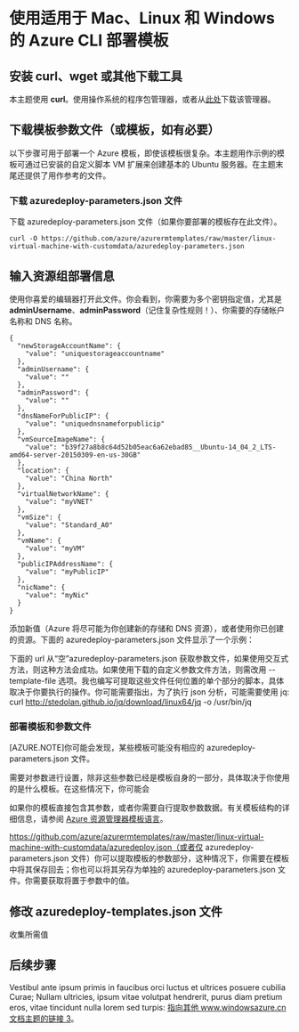 <properties
   pageTitle="使用适用于 Mac、Linux 和 Windows 的 Azure CLI 部署模板"
   description="描述部署或更新模板的基本步骤。"
   services="virtual-machines"
   documentationCenter=""
   authors="squillace"
   manager="timlt"
   editor=""/>

<tags
   ms.service="virtual-machines"
   ms.date="04/21/2015"
   wacn.date="06/26/2015"/>

# 使用适用于 Mac、Linux 和 Windows 的 Azure CLI 部署模板

## 安装 curl、wget 或其他下载工具
本主题使用 **curl**。使用操作系统的程序包管理器，或者从[此处](http://curl.haxx.se/download.html)下载该管理器。

## 下载模板参数文件（或模板，如有必要）

以下步骤可用于部署一个 Azure 模板，即使该模板很复杂。本主题用作示例的模板可通过已安装的自定义脚本 VM 扩展来创建基本的 Ubuntu 服务器。在主题末尾还提供了用作参考的文件。

### 下载 azuredeploy-parameters.json 文件

下载 azuredeploy-parameters.json 文件（如果你要部署的模板存在此文件）。

    curl -O https://github.com/azure/azurermtemplates/raw/master/linux-virtual-machine-with-customdata/azuredeploy-parameters.json

## 输入资源组部署信息

使用你喜爱的编辑器打开此文件。你会看到，你需要为多个密钥指定值，尤其是 **adminUsername**、**adminPassword**（记住复杂性规则！）、你需要的存储帐户名称和 DNS 名称。

    {
      "newStorageAccountName": {
        "value": "uniquestorageaccountname"
      },
      "adminUsername": {
        "value": ""
      },
      "adminPassword": {
        "value": ""
      },
      "dnsNameForPublicIP": {
        "value": "uniquednsnameforpublicip"
      },
      "vmSourceImageName": {
        "value": "b39f27a8b8c64d52b05eac6a62ebad85__Ubuntu-14_04_2_LTS-amd64-server-20150309-en-us-30GB"
      },
      "location": {
        "value": "China North"
      },
      "virtualNetworkName": {
        "value": "myVNET"
      },
      "vmSize": {
        "value": "Standard_A0"
      },
      "vmName": {
        "value": "myVM"
      },
      "publicIPAddressName": {
        "value": "myPublicIP"
      },
      "nicName": {
        "value": "myNic"
      }
    }

添加新值（Azure 将尽可能为你创建新的存储和 DNS 资源），或者使用你已创建的资源。下面的 azuredeploy-parameters.json 文件显示了一个示例：




下面的 url 从“空”azuredeploy-parameters.json 获取参数文件，如果使用交互式方法，则这种方法会成功。如果使用下载的自定义参数文件方法，则需改用 --template-file <template-file> 选项。我也编写可提取这些文件任何位置的单个部分的脚本，具体取决于你要执行的操作。你可能需要指出，为了执行 json 分析，可能需要使用 jq: curl http://stedolan.github.io/jq/download/linux64/jq -o /usr/bin/jq


### 部署模板和参数文件


[AZURE.NOTE]你可能会发现，某些模板可能没有相应的 azuredeploy-parameters.json 文件。

需要对参数进行设置，除非这些参数已经是模板自身的一部分，具体取决于你使用的是什么模板。在这些情况下，你可能会

如果你的模板直接包含其参数，或者你需要自行提取参数数据。有关模板结构的详细信息，请参阅 [Azure 资源管理器模板语言](https://msdn.microsoft.com/zh-cn/library/azure/dn835138.aspx)。


https://github.com/azure/azurermtemplates/raw/master/linux-virtual-machine-with-customdata/azuredeploy.json（或者仅 azuredeploy-parameters.json 文件）你可以提取模板的参数部分，这种情况下，你需要在模板中将其保存回去；你也可以将其另存为单独的 azuredeploy-parameters.json 文件。你需要获取将置于参数中的值。

## 修改 azuredeploy-templates.json 文件

收集所需值


## 后续步骤

Vestibul ante ipsum primis in faucibus orci luctus et ultrices posuere cubilia Curae; Nullam ultricies, ipsum vitae volutpat hendrerit, purus diam pretium eros, vitae tincidunt nulla lorem sed turpis: [指向其他 www.windowsazure.cn 文档主题的链接 3](/documentation/articles/storage-whatis-account)。

<!--Image references-->
[5]: ./media/markdown-template-for-new-articles/octocats.png
[6]: ./media/markdown-template-for-new-articles/pretty49.png
[7]: ./media/markdown-template-for-new-articles/channel-9.png
[8]: ./media/markdown-template-for-new-articles/copytemplate.png

<!---HONumber=61-->